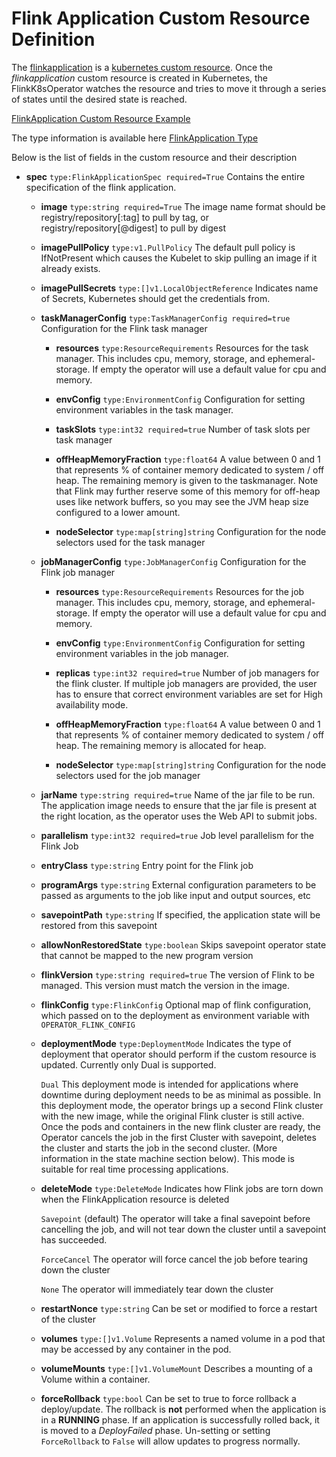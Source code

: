 # Flink Application Custom Resource Definition
The [flinkapplication](https://github.com/aleksandr-spb/flinkk8soperator/blob/master/deploy/crd.yaml) is a [kubernetes custom resource](https://kubernetes.io/docs/concepts/extend-kubernetes/api-extension/custom-resources/). Once the *flinkapplication* custom resource is created in Kubernetes, the FlinkK8sOperator watches the resource and tries to move it through a series of states until the desired state is reached.

[FlinkApplication Custom Resource Example](https://github.com/aleksandr-spb/flinkk8soperator/blob/master/examples/wordcount/flink-operator-custom-resource.yaml)

The type information is available here [FlinkApplication Type](https://github.com/aleksandr-spb/flinkk8soperator/blob/master/pkg/apis/app/v1beta1/types.go#L25)

Below is the list of fields in the custom resource and their description

* **spec** `type:FlinkApplicationSpec required=True`
  Contains the entire specification of the flink application.

  * **image** `type:string required=True`
    The image name format should be registry/repository[:tag] to pull by tag, or registry/repository[@digest] to pull by digest

  * **imagePullPolicy** `type:v1.PullPolicy`
    The default pull policy is IfNotPresent which causes the Kubelet to skip pulling an image if it already exists.

  * **imagePullSecrets** `type:[]v1.LocalObjectReference`
    Indicates name of Secrets, Kubernetes should get the credentials from.

  * **taskManagerConfig** `type:TaskManagerConfig required=true`
    Configuration for the Flink task manager

    * **resources** `type:ResourceRequirements`
      Resources for the task manager. This includes cpu, memory, storage, and ephemeral-storage. If empty the operator will
      use a default value for cpu and memory.

    * **envConfig** `type:EnvironmentConfig`
      Configuration for setting environment variables in the task manager.

    * **taskSlots** `type:int32 required=true`
      Number of task slots per task manager

    * **offHeapMemoryFraction** `type:float64`
      A value between 0 and 1 that represents % of container memory dedicated to system / off heap. The
      remaining memory is given to the taskmanager. Note that Flink may further reserve some of this
      memory for off-heap uses like network buffers, so you may see the JVM heap size configured to
      a lower amount.

    * **nodeSelector** `type:map[string]string`
      Configuration for the node selectors used for the task manager

  * **jobManagerConfig** `type:JobManagerConfig`
    Configuration for the Flink job manager

    * **resources** `type:ResourceRequirements`
      Resources for the job manager. This includes cpu, memory, storage, and ephemeral-storage. If empty the operator will
      use a default value for cpu and memory.

    * **envConfig** `type:EnvironmentConfig`
      Configuration for setting environment variables in the job manager.

    * **replicas** `type:int32 required=true`
      Number of job managers for the flink cluster. If multiple job managers are provided, the user has to ensure that
      correct environment variables are set for High availability mode.

    * **offHeapMemoryFraction** `type:float64`
      A value between 0 and 1 that represents % of container memory dedicated to system / off heap. The
      remaining memory is allocated for heap.

    * **nodeSelector** `type:map[string]string`
      Configuration for the node selectors used for the job manager

  * **jarName** `type:string required=true`
    Name of the jar file to be run. The application image needs to ensure that the jar file is present at the right location, as
    the operator uses the Web API to submit jobs.

  * **parallelism** `type:int32 required=true`
    Job level parallelism for the Flink Job

  * **entryClass** `type:string`
    Entry point for the Flink job

  * **programArgs** `type:string`
    External configuration parameters to be passed as arguments to the job like input and output sources, etc

  * **savepointPath** `type:string`
    If specified, the application state will be restored from this savepoint    

  * **allowNonRestoredState** `type:boolean`
    Skips savepoint operator state that cannot be mapped to the new program version  

  * **flinkVersion** `type:string required=true`
    The version of Flink to be managed. This version must match the version in the image.

  * **flinkConfig** `type:FlinkConfig`
    Optional map of flink configuration, which passed on to the deployment as environment variable with `OPERATOR_FLINK_CONFIG`

  * **deploymentMode** `type:DeploymentMode`
    Indicates the type of deployment that operator should perform if the custom resource is updated. Currently only Dual is supported.

    `Dual` This deployment mode is intended for applications where downtime during deployment needs to be as minimal as possible. In this deployment mode, the operator brings up a second Flink cluster with the new image, while the original Flink cluster is still active. Once the pods and containers in the new flink cluster are ready, the Operator cancels the job in the first Cluster with savepoint, deletes the cluster and starts the job in the second cluster. (More information in the state machine section below). This mode is suitable for real time processing applications.

  * **deleteMode** `type:DeleteMode`
    Indicates how Flink jobs are torn down when the FlinkApplication resource is deleted

    `Savepoint` (default) The operator will take a final savepoint before cancelling the job, and will not tear down the cluster until a savepoint has succeeded.

    `ForceCancel` The operator will force cancel the job before tearing down the cluster

    `None` The operator will immediately tear down the cluster

  * **restartNonce** `type:string`
    Can be set or modified to force a restart of the cluster

  * **volumes** `type:[]v1.Volume`
    Represents a named volume in a pod that may be accessed by any container in the pod.

  * **volumeMounts** `type:[]v1.VolumeMount`
    Describes a mounting of a Volume within a container.
    
  * **forceRollback** `type:bool`
    Can be set to true to force rollback a deploy/update. The rollback is **not** performed when the application is in a **RUNNING** phase.
    If an application is successfully rolled back, it is moved to a *DeployFailed* phase. Un-setting or setting `ForceRollback` to `False` will allow updates to progress normally.
    
